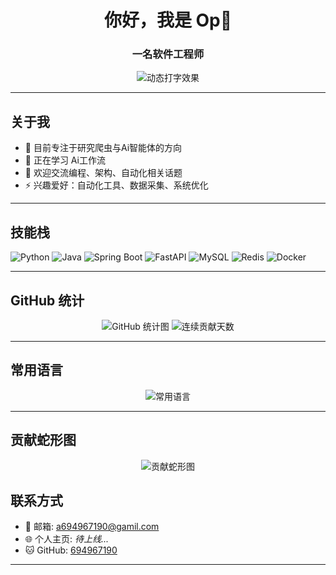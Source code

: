 <!-- README.md -->

<h1 align="center">你好，我是 Op👋</h1>
<h3 align="center">一名软件工程师</h3>

<p align="center">
  <img src="https://readme-typing-svg.demolab.com?font=Fira+Code&size=24&pause=1000&color=58A6FF&center=true&vCenter=true&width=480&lines=后端开发工程师;Python+%7C+Java;AI知识库;多线程爬虫" alt="动态打字效果" />
</p>

---

## 关于我

- 🔭 目前专注于研究爬虫与Ai智能体的方向
- 🌱 正在学习 Ai工作流
- 💬 欢迎交流编程、架构、自动化相关话题
- ⚡ 兴趣爱好：自动化工具、数据采集、系统优化

---

## 技能栈

![Python](https://img.shields.io/badge/-Python-3776AB?logo=python&logoColor=white)
![Java](https://img.shields.io/badge/-Java-007396?logo=java&logoColor=white)
![Spring Boot](https://img.shields.io/badge/-SpringBoot-6DB33F?logo=springboot&logoColor=white)
![FastAPI](https://img.shields.io/badge/-FastAPI-009688?logo=fastapi&logoColor=white)
![MySQL](https://img.shields.io/badge/-MySQL-4479A1?logo=mysql&logoColor=white)
![Redis](https://img.shields.io/badge/-Redis-DC382D?logo=redis&logoColor=white)
![Docker](https://img.shields.io/badge/-Docker-2496ED?logo=docker&logoColor=white)

---

## GitHub 统计

<p align="center">
  <img src="https://github-readme-stats.vercel.app/api?username=694967190&show_icons=true&theme=tokyonight" alt="GitHub 统计图" />
  <img src="https://github-readme-streak-stats.herokuapp.com/?user=694967190&theme=tokyonight" alt="连续贡献天数" />
</p>

---

## 常用语言

<p align="center">
  <img src="https://github-readme-stats.vercel.app/api/top-langs/?username=694967190&layout=compact&theme=tokyonight" alt="常用语言" />
</p>

---

## 贡献蛇形图

<p align="center">
  <img src="https://github.com/694967190/694967190/raw/output/github-contribution-grid-snake.svg" alt="贡献蛇形图" />
</p>


## 联系方式

- 📧 邮箱: a694967190@gamil.com
- 🌐 个人主页: *待上线...*
- 🐱 GitHub: [694967190](https://github.com/694967190)

---

